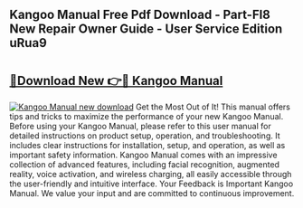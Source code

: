## Kangoo Manual Free Pdf Download - Part-FI8 New Repair Owner Guide - User Service Edition uRua9

# <h2><a href="http://bc5475.oget.top/?id=Kangoo+Manual">🔗Download New 👉🔴 Kangoo Manual</a></h2>

[![Kangoo Manual new download](https://i.imgur.com/5g1atiW.png)](http://bc5475.oget.top/?id=Kangoo+Manual)
Get the Most Out of It! This manual offers tips and tricks to maximize the performance of your new Kangoo Manual. Before using your Kangoo Manual, please refer to this user manual for detailed instructions on product setup, operation, and troubleshooting. It includes clear instructions for installation, setup, and operation, as well as important safety information. Kangoo Manual comes with an impressive collection of advanced features, including facial recognition, augmented reality, voice activation, and wireless charging, all easily accessible through the user-friendly and intuitive interface. Your Feedback is Important Kangoo Manual. We value your input and are committed to continuous improvement.
